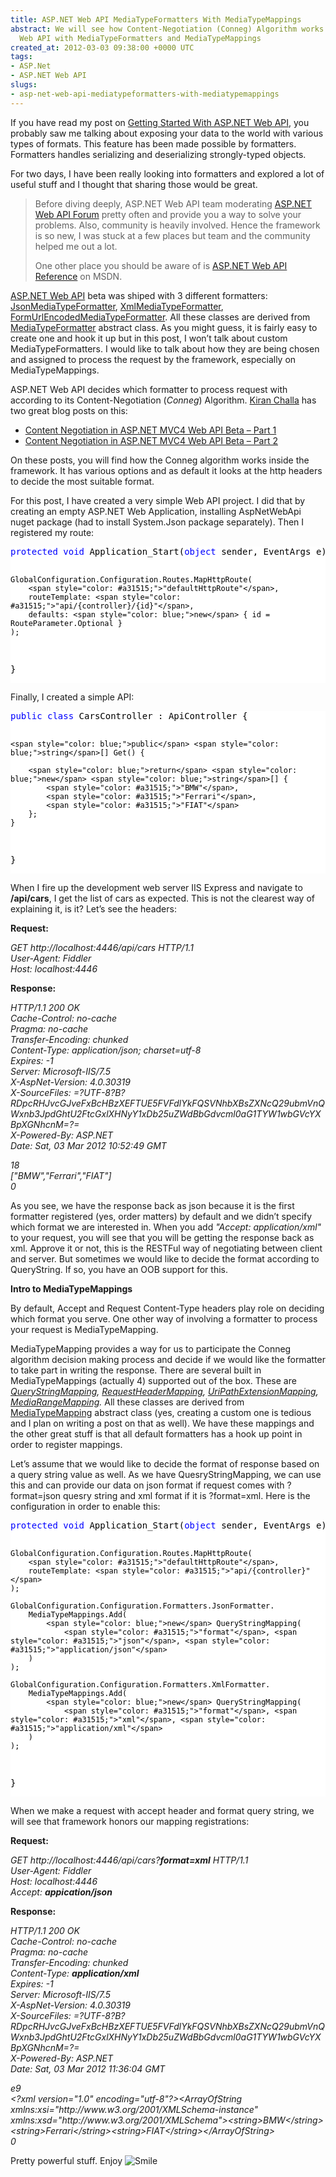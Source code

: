 ```yaml
---
title: ASP.NET Web API MediaTypeFormatters With MediaTypeMappings
abstract: We will see how Content-Negotiation (Conneg) Algorithm works on ASP.NET
  Web API with MediaTypeFormatters and MediaTypeMappings
created_at: 2012-03-03 09:38:00 +0000 UTC
tags:
- ASP.Net
- ASP.NET Web API
slugs:
- asp-net-web-api-mediatypeformatters-with-mediatypemappings
---
```


<p>If you have read my post on <a title="http://www.tugberkugurlu.com/archive/getting-started-with-asp-net-web-api-tutorials-videos-samples" href="http://www.tugberkugurlu.com/archive/getting-started-with-asp-net-web-api-tutorials-videos-samples" target="_blank">Getting Started With ASP.NET Web API</a>, you probably saw me talking about exposing your data to the world with various types of formats. This feature has been made possible by formatters. Formatters handles serializing and deserializing strongly-typed objects.</p>
<p>For two days, I have been really looking into formatters and explored a lot of useful stuff and I thought that sharing those would be great.</p>
<blockquote>
<p>Before diving deeply, ASP.NET Web API team moderating <a title="http://forums.asp.net/1246.aspx/1?Web+API" href="http://forums.asp.net/1246.aspx/1?Web+API" target="_blank">ASP.NET Web API Forum</a> pretty often and provide you a way to solve your problems. Also, community is heavily involved. Hence the framework is so new, I was stuck at a few places but team and the community helped me out a lot.</p>
<p>One other place you should be aware of is <a title="http://msdn.microsoft.com/en-us/library/hh849329(v=vs.108).aspx" href="http://msdn.microsoft.com/en-us/library/hh849329(v=vs.108).aspx" target="_blank">ASP.NET Web API Reference</a> on MSDN.</p>
</blockquote>
<p><a title="http://asp.net" href="http://asp.net" target="_blank">ASP.NET Web API</a>&nbsp;beta was shiped with 3 different formatters: <a title="http://msdn.microsoft.com/en-us/library/system.net.http.formatting.jsonmediatypeformatter(v=vs.108).aspx" href="http://msdn.microsoft.com/en-us/library/system.net.http.formatting.jsonmediatypeformatter(v=vs.108).aspx" target="_blank">JsonMediaTypeFormatter</a>, <a title="http://msdn.microsoft.com/en-us/library/system.net.http.formatting.xmlmediatypeformatter(v=vs.108).aspx" href="http://msdn.microsoft.com/en-us/library/system.net.http.formatting.xmlmediatypeformatter(v=vs.108).aspx" target="_blank">XmlMediaTypeFormatter</a>, <a title="http://msdn.microsoft.com/en-us/library/system.net.http.formatting.formurlencodedmediatypeformatter(v=vs.108).aspx" href="http://msdn.microsoft.com/en-us/library/system.net.http.formatting.formurlencodedmediatypeformatter(v=vs.108).aspx" target="_blank">FormUrlEncodedMediaTypeFormatter</a>. All these classes are derived from <a title="http://msdn.microsoft.com/en-us/library/system.net.http.formatting.mediatypeformatter(v=vs.108).aspx" href="http://msdn.microsoft.com/en-us/library/system.net.http.formatting.mediatypeformatter(v=vs.108).aspx" target="_blank">MediaTypeFormatter</a> abstract class. As you might guess, it is fairly easy to create one and hook it up but in this post, I won&rsquo;t talk about custom MediaTypeFormatters. I would like to talk about how they are being chosen and assigned to process the request by the framework, especially on MediaTypeMappings.</p>
<p>ASP.NET Web API decides which formatter to process request with according to its Content-Negotiation (<em>Conneg</em>) Algorithm. <a title="http://blogs.msdn.com/b/kiranchalla/" href="http://blogs.msdn.com/b/kiranchalla/" target="_blank">Kiran Challa</a> has two great blog posts on this:</p>
<ul>
<li><a title="http://blogs.msdn.com/b/kiranchalla/archive/2012/02/25/content-negotiation-in-asp-net-mvc4-web-api-beta-part-1.aspx" href="http://blogs.msdn.com/b/kiranchalla/archive/2012/02/25/content-negotiation-in-asp-net-mvc4-web-api-beta-part-1.aspx" target="_blank">Content Negotiation in ASP.NET MVC4 Web API Beta &ndash; Part 1</a></li>
<li><a title="http://blogs.msdn.com/b/kiranchalla/archive/2012/02/27/content-negotiation-in-asp-net-mvc4-web-api-beta-part-2.aspx" href="http://blogs.msdn.com/b/kiranchalla/archive/2012/02/27/content-negotiation-in-asp-net-mvc4-web-api-beta-part-2.aspx" target="_blank">Content Negotiation in ASP.NET MVC4 Web API Beta &ndash; Part 2</a></li>
</ul>
<p>On these posts, you will find how the Conneg algorithm works inside the framework. It has various options and as default it looks at the http headers to decide the most suitable format.</p>
<p>For this post, I have created a very simple Web API project. I did that by creating an empty ASP.NET Web Application, installing AspNetWebApi nuget package (had to install System.Json package separately). Then I registered my route:</p>
<div class="code-wrapper border-shadow-1">
<div style="background-color: white; color: black;">
<pre><span style="color: blue;">protected</span> <span style="color: blue;">void</span> Application_Start(<span style="color: blue;">object</span> sender, EventArgs e) {

    GlobalConfiguration.Configuration.Routes.MapHttpRoute(
        <span style="color: #a31515;">"defaultHttpRoute"</span>,
        routeTemplate: <span style="color: #a31515;">"api/{controller}/{id}"</span>,
        defaults: <span style="color: blue;">new</span> { id = RouteParameter.Optional }
    );
}</pre>
</div>
</div>
<p>Finally, I created a simple API:</p>
<div class="code-wrapper border-shadow-1">
<div style="background-color: white; color: black;">
<pre><span style="color: blue;">public</span> <span style="color: blue;">class</span> CarsController : ApiController {

    <span style="color: blue;">public</span> <span style="color: blue;">string</span>[] Get() {

        <span style="color: blue;">return</span> <span style="color: blue;">new</span> <span style="color: blue;">string</span>[] { 
            <span style="color: #a31515;">"BMW"</span>,
            <span style="color: #a31515;">"Ferrari"</span>,
            <span style="color: #a31515;">"FIAT"</span>
        };
    }
}</pre>
</div>
</div>
<p>When I fire up the development web server IIS Express and navigate to <strong>/api/cars</strong>, I get the list of cars as expected. This is not the clearest way of explaining it, is it? Let&rsquo;s see the headers:</p>
<p><strong>Request:</strong></p>
<p><em>GET http://localhost:4446/api/cars HTTP/1.1<br />User-Agent: Fiddler<br />Host: localhost:4446</em></p>
<p><strong>Response:</strong></p>
<p><em>HTTP/1.1 200 OK<br />Cache-Control: no-cache<br />Pragma: no-cache<br />Transfer-Encoding: chunked<br />Content-Type: application/json; charset=utf-8<br />Expires: -1<br />Server: Microsoft-IIS/7.5<br />X-AspNet-Version: 4.0.30319<br />X-SourceFiles: =?UTF-8?B?RDpcRHJvcGJveFxBcHBzXEFTUE5FVFdlYkFQSVNhbXBsZXNcQ29ubmVnQWxnb3JpdGhtU2FtcGxlXHNyY1xDb25uZWdBbGdvcml0aG1TYW1wbGVcYXBpXGNhcnM=?=<br />X-Powered-By: ASP.NET<br />Date: Sat, 03 Mar 2012 10:52:49 GMT</em></p>
<p><em>18<br />["BMW","Ferrari","FIAT"]<br />0</em></p>
<p>As you see, we have the response back as json because it is the first formatter registered (yes, order matters) by default and we didn&rsquo;t specify which format we are interested in. When you add <em>"Accept: application/xml"</em> to your request, you will see that you will be getting the response back as xml. Approve it or not, this is the RESTFul way of negotiating between client and server. But sometimes we would like to decide the format according to QueryString. If so, you have an OOB support for this.</p>
<p><strong>Intro to MediaTypeMappings</strong></p>
<p>By default, Accept and Request Content-Type headers play role on deciding which format you serve. One other way of involving a formatter to process your request is MediaTypeMapping.</p>
<p>MediaTypeMapping provides a way for us to participate the Conneg algorithm decision making process and decide if we would like the formatter to take part in writing the response. There are several built in MediaTypeMappings (actually 4) supported out of the box. These are <a title="http://msdn.microsoft.com/en-us/library/system.net.http.formatting.querystringmapping(v=vs.108).aspx" href="http://msdn.microsoft.com/en-us/library/system.net.http.formatting.querystringmapping(v=vs.108).aspx" target="_blank"><em>QueryStringMapping</em></a><em>, </em><a title="http://msdn.microsoft.com/en-us/library/system.net.http.formatting.requestheadermapping(v=vs.108).aspx" href="http://msdn.microsoft.com/en-us/library/system.net.http.formatting.requestheadermapping(v=vs.108).aspx" target="_blank"><em>RequestHeaderMapping</em></a><em>, </em><a title="http://msdn.microsoft.com/en-us/library/system.net.http.formatting.uripathextensionmapping(v=vs.108).aspx" href="http://msdn.microsoft.com/en-us/library/system.net.http.formatting.uripathextensionmapping(v=vs.108).aspx" target="_blank"><em>UriPathExtensionMapping</em></a><em>, </em><a title="http://msdn.microsoft.com/en-us/library/system.net.http.formatting.mediarangemapping(v=vs.108).aspx" href="http://msdn.microsoft.com/en-us/library/system.net.http.formatting.mediarangemapping(v=vs.108).aspx" target="_blank"><em>MediaRangeMapping</em></a><em>. </em>All these classes are derived from <a title="http://msdn.microsoft.com/en-us/library/system.net.http.formatting.mediatypemapping(v=vs.108).aspx" href="http://msdn.microsoft.com/en-us/library/system.net.http.formatting.mediatypemapping(v=vs.108).aspx" target="_blank">MediaTypeMapping</a> abstract class (yes, creating a custom one is tedious and I plan on writing a post on that as well).<em>&nbsp;</em>We have these mappings and the other great stuff is that all default formatters has a hook up point in order to register mappings.</p>
<p>Let&rsquo;s assume that we would like to decide the format of response based on a query string value as well. As we have QuesryStringMapping, we can use this and can provide our data on json format if request comes with ?format=json quesry string and xml format if it is ?format=xml. Here is the configuration in order to enable this:</p>
<div class="code-wrapper border-shadow-1">
<div style="background-color: white; color: black;">
<pre><span style="color: blue;">protected</span> <span style="color: blue;">void</span> Application_Start(<span style="color: blue;">object</span> sender, EventArgs e) {

    GlobalConfiguration.Configuration.Routes.MapHttpRoute(
        <span style="color: #a31515;">"defaultHttpRoute"</span>,
        routeTemplate: <span style="color: #a31515;">"api/{controller}"</span>
    );

    GlobalConfiguration.Configuration.Formatters.JsonFormatter.
        MediaTypeMappings.Add(
            <span style="color: blue;">new</span> QueryStringMapping(
                <span style="color: #a31515;">"format"</span>, <span style="color: #a31515;">"json"</span>, <span style="color: #a31515;">"application/json"</span>
        )
    );

    GlobalConfiguration.Configuration.Formatters.XmlFormatter.
        MediaTypeMappings.Add(
            <span style="color: blue;">new</span> QueryStringMapping(
                <span style="color: #a31515;">"format"</span>, <span style="color: #a31515;">"xml"</span>, <span style="color: #a31515;">"application/xml"</span>
        )
    );
}</pre>
</div>
</div>
<p>When we make a request with accept header and format query string, we will see that framework honors our mapping registrations:</p>
<p><strong>Request:</strong></p>
<p><em>GET http://localhost:4446/api/cars?<strong>format=xml</strong> HTTP/1.1<br />User-Agent: Fiddler<br />Host: localhost:4446<br />Accept: <strong>appication/json</strong></em></p>
<p><strong>Response:</strong></p>
<p><em>HTTP/1.1 200 OK<br />Cache-Control: no-cache<br />Pragma: no-cache<br />Transfer-Encoding: chunked<br />Content-Type: </em><em><strong>application/xml<br /></strong>Expires: -1<br />Server: Microsoft-IIS/7.5<br />X-AspNet-Version: 4.0.30319<br />X-SourceFiles: =?UTF-8?B?RDpcRHJvcGJveFxBcHBzXEFTUE5FVFdlYkFQSVNhbXBsZXNcQ29ubmVnQWxnb3JpdGhtU2FtcGxlXHNyY1xDb25uZWdBbGdvcml0aG1TYW1wbGVcYXBpXGNhcnM=?=<br />X-Powered-By: ASP.NET<br />Date: Sat, 03 Mar 2012 11:36:04 GMT</em></p>
<p><em>e9<br />&lt;?xml version="1.0" encoding="utf-8"?&gt;&lt;ArrayOfString xmlns:xsi="http://www.w3.org/2001/XMLSchema-instance" xmlns:xsd="http://www.w3.org/2001/XMLSchema"&gt;&lt;string&gt;BMW&lt;/string&gt;&lt;string&gt;Ferrari&lt;/string&gt;&lt;string&gt;FIAT&lt;/string&gt;&lt;/ArrayOfString&gt;<br />0<br /></em></p>
<p>Pretty powerful stuff. Enjoy <img style="border-style: none;" class="wlEmoticon wlEmoticon-smile" alt="Smile" src="http://www.tugberkugurlu.com/Content/Images/UploadedByAuthors/wlw/6ff79dbb50c1_A02A/wlEmoticon-smile.png" /></p>